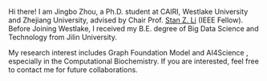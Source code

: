 Hi there! I am Jingbo Zhou, a Ph.D. student at CAIRI, Westlake University and Zhejiang University, advised by Chair Prof. [Stan Z. Li](https://www.westlake.edu.cn/faculty/stan-zq-li.html) (IEEE Fellow). Before Joining Westlake, I received my B.E. degree of Big Data Science and Technology from Jilin University.

My research interest includes Graph Foundation Model and AI4Science , especially in the Computational Biochemistry. If you are interested, feel free to contact me for future collaborations.


